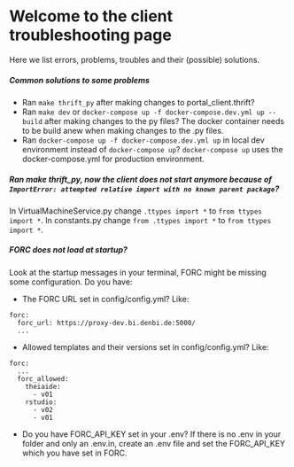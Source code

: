 # Welcome to the client troubleshooting page
Here we list errors, problems, troubles and their (possible) solutions.

##### Common solutions to some problems
- Ran `make thrift_py` after making changes to portal_client.thrift?
- Ran `make dev` or `docker-compose up -f docker-compose.dev.yml up --build` after making changes to the py files? The docker container needs to be build anew when making changes to the .py files.
- Ran `docker-compose up -f docker-compose.dev.yml up` in local dev environment instead of `docker-compose up`? `docker-compose up` uses the docker-compose.yml for production environment.

##### Ran make thrift_py, now the client does not start anymore because of `ImportError: attempted relative import with no known parent package`?
In VirtualMachineService.py change `.ttypes import *` to `from ttypes import *`.
In constants.py change `from .ttypes import *` to `from ttypes import *`.

##### FORC does not load at startup?
Look at the startup messages in your terminal, FORC might be missing some configuration. Do you have:
- The FORC URL set in config/config.yml? Like:
```
forc:
  forc_url: https://proxy-dev.bi.denbi.de:5000/
  ...
```
- Allowed templates and their versions set in config/config.yml? Like:
```
forc:
  ...
  forc_allowed:
    theiaide:
      - v01
    rstudio:
      - v02
      - v01
```
- Do you have FORC_API_KEY set in your .env? If there is no .env in your folder and only an .env.in, create an .env file and set the FORC_API_KEY which you have set in FORC.
